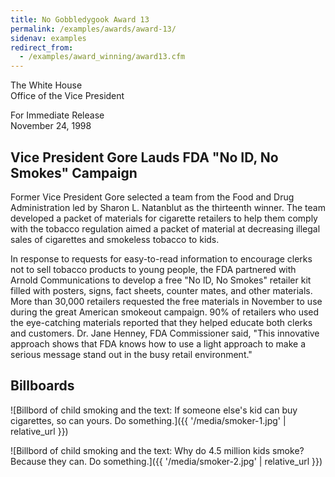 ```yaml
---
title: No Gobbledygook Award 13
permalink: /examples/awards/award-13/
sidenav: examples
redirect_from:
  - /examples/award_winning/award13.cfm
---
```


The White House  
Office of the Vice President

For Immediate Release  
November 24, 1998

## Vice President Gore Lauds FDA "No ID, No Smokes" Campaign

Former Vice President Gore selected a team from the Food and Drug Administration led by Sharon L. Natanblut as the thirteenth winner. The team developed a packet of materials for cigarette retailers to help them comply with the tobacco regulation aimed a packet of material at decreasing illegal sales of cigarettes and smokeless tobacco to kids.

In response to requests for easy-to-read information to encourage clerks not to sell tobacco products to young people, the FDA partnered with Arnold Communications to develop a free "No ID, No Smokes" retailer kit filled with posters, signs, fact sheets, counter mates, and other materials. More than 30,000 retailers requested the free materials in November to use during the great American smokeout campaign. 90% of retailers who used the eye-catching materials reported that they helped educate both clerks and customers. Dr. Jane Henney, FDA Commissioner said, "This innovative approach shows that FDA knows how to use a light approach to make a serious message stand out in the busy retail environment."

## Billboards

<div class="example-container center">

![Billbord of child smoking and the text: If someone else's kid can buy cigarettes, so can yours. Do something.]({{ '/media/smoker-1.jpg' | relative_url }})

![Billbord of child smoking and the text: Why do 4.5 million kids smoke? Because they can. Do something.]({{ '/media/smoker-2.jpg' | relative_url }})

</div>
